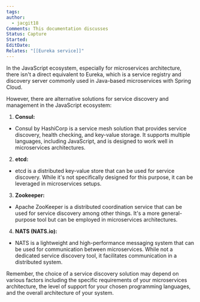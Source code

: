```yaml
---
tags: 
author:
  - jacgit18
Comments: This documentation discusses
Status: Capture
Started: 
EditDate: 
Relates: "[[Eureka service]]"
---
```

In the JavaScript ecosystem, especially for microservices architecture, there isn't a direct equivalent to Eureka, which is a service registry and discovery server commonly used in Java-based microservices with Spring Cloud.  
  
However, there are alternative solutions for service discovery and management in the JavaScript ecosystem:  
  
1. **Consul:**  
- Consul by HashiCorp is a service mesh solution that provides service discovery, health checking, and key-value storage. It supports multiple languages, including JavaScript, and is designed to work well in microservices architectures.  
  
2. **etcd:**  
- etcd is a distributed key-value store that can be used for service discovery. While it's not specifically designed for this purpose, it can be leveraged in microservices setups.  
  
3. **Zookeeper:**  
- Apache ZooKeeper is a distributed coordination service that can be used for service discovery among other things. It's a more general-purpose tool but can be employed in microservices architectures.  
  
4. **NATS (NATS.io):**  
- NATS is a lightweight and high-performance messaging system that can be used for communication between microservices. While not a dedicated service discovery tool, it facilitates communication in a distributed system.  
  
Remember, the choice of a service discovery solution may depend on various factors including the specific requirements of your microservices architecture, the level of support for your chosen programming languages, and the overall architecture of your system.